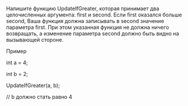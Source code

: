 ﻿Напишите функцию UpdateIfGreater, которая принимает два целочисленных аргумента: first и second. Если first оказался больше second, Ваша функция должна записывать в second значение параметра first. При этом указанная функция не должна ничего возвращать, а изменение параметра second должно быть видно на вызывающей стороне.

Пример

int a = 4;

int b = 2;

UpdateIfGreater(a, b);

// b должно стать равно 4